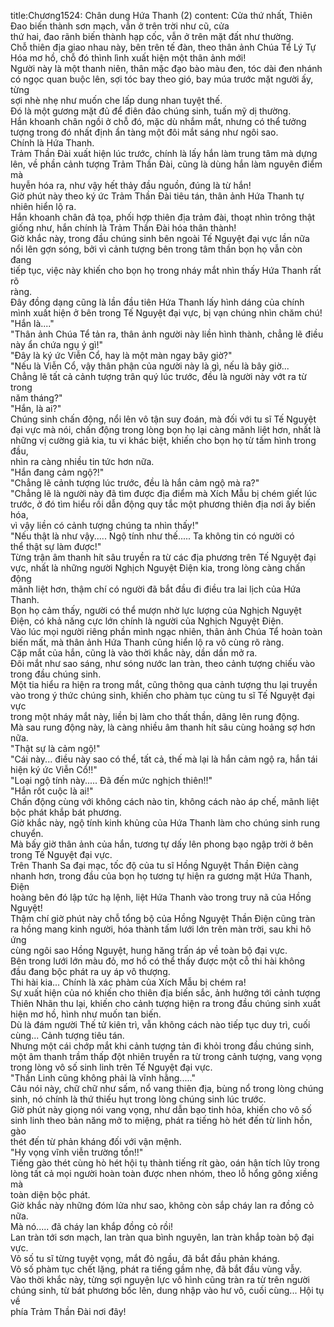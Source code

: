 title:Chương1524: Chân dung Hứa Thanh (2)
content:
Cửa thứ nhất, Thiên Đao biến thành sơn mạch, vẫn ở trên trời như cũ, cửa<br>thứ hai, đao rãnh biến thành hạp cốc, vẫn ở trên mặt đất như thường.<br>Chỗ thiên địa giao nhau này, bên trên tế đàn, theo thân ảnh Chúa Tể Lý Tự<br>Hóa mơ hồ, chỗ đó thình lình xuất hiện một thân ảnh mới!<br>Người này là một thanh niên, thân mặc đạo bào màu đen, tóc dài đen nhánh<br>có ngọc quan buộc lên, sợi tóc bay theo gió, bay múa trước mặt người ấy, từng<br>sợi nhè nhẹ như muốn che lấp dung nhan tuyệt thế.<br>Đó là một gương mặt đủ để điên đảo chúng sinh, tuấn mỹ dị thường.<br>Hắn khoanh chân ngồi ở chỗ đó, mặc dù nhắm mắt, nhưng có thể tưởng<br>tượng trong đó nhất định ẩn tàng một đôi mắt sáng như ngôi sao.<br>Chính là Hứa Thanh.<br>Trảm Thần Đài xuất hiện lúc trước, chính là lấy hắn làm trung tâm mà dựng<br>lên, về phần cảnh tượng Trảm Thần Đài, cũng là dùng hắn làm nguyên điểm mà<br>huyễn hóa ra, như vậy hết thảy đầu nguồn, đúng là từ hắn!<br>Giờ phút này theo ký ức Trảm Thần Đài tiêu tán, thân ảnh Hứa Thanh tự<br>nhiên hiển lộ ra.<br>Hắn khoanh chân đả tọa, phối hợp thiên địa trảm đài, thoạt nhìn trông thật<br>giống như, hắn chính là Trảm Thần Đài hóa thân thành!<br>Giờ khắc này, trong đầu chúng sinh bên ngoài Tế Nguyệt đại vực lần nữa<br>nổi lên gợn sóng, bởi vì cảnh tượng bên trong tâm thần bọn họ vẫn còn đang<br>tiếp tục, việc này khiến cho bọn họ trong nháy mắt nhìn thấy Hứa Thanh rất rõ<br>ràng.<br>Đây đồng dạng cũng là lần đầu tiên Hứa Thanh lấy hình dáng của chính<br>mình xuất hiện ở bên trong Tế Nguyệt đại vực, bị vạn chúng nhìn chăm chú!<br>"Hắn là...."<br>"Thân ảnh Chúa Tể tản ra, thân ảnh người này liền hình thành, chẳng lẽ điều<br>này ẩn chứa ngụ ý gì!"<br>"Đây là ký ức Viễn Cổ, hay là một màn ngay bây giờ?"<br>"Nếu là Viễn Cổ, vậy thân phận của người này là gì, nếu là bây giờ...<br>Chẳng lẽ tất cả cảnh tượng trân quý lúc trước, đều là người này vớt ra từ trong<br>năm tháng?"<br>"Hắn, là ai?"<br>Chúng sinh chấn động, nổi lên vô tận suy đoán, mà đối với tu sĩ Tế Nguyệt<br>đại vực mà nói, chấn động trong lòng bọn họ lại càng mãnh liệt hơn, nhất là<br>những vị cường giả kia, tu vi khác biệt, khiến cho bọn họ từ tấm hình trong đầu,<br>nhìn ra càng nhiều tin tức hơn nữa.<br>"Hắn đang cảm ngộ?!"<br>"Chẳng lẽ cảnh tượng lúc trước, đều là hắn cảm ngộ mà ra?"<br>"Chẳng lẽ là người này đã tìm được địa điểm mà Xích Mẫu bị chém giết lúc<br>trước, ở đó tìm hiểu rồi dẫn động quy tắc một phương thiên địa nơi ấy biến hóa,<br>vì vậy liền có cảnh tượng chúng ta nhìn thấy!"<br>"Nếu thật là như vậy..... Ngộ tính như thế..... Ta không tin có người có<br>thể thật sự làm được!"<br>Từng trận âm thanh hít sâu truyền ra từ các địa phương trên Tế Nguyệt đại<br>vực, nhất là những người Nghịch Nguyệt Điện kia, trong lòng càng chấn động<br>mãnh liệt hơn, thậm chí có người đã bắt đầu đi điều tra lai lịch của Hứa Thanh.<br>Bọn họ cảm thấy, người có thể mượn nhờ lực lượng của Nghịch Nguyệt<br>Điện, có khả năng cực lớn chính là người của Nghịch Nguyệt Điện.<br>Vào lúc mọi người riêng phần mình ngạc nhiên, thân ảnh Chúa Tể hoàn toàn<br>biến mất, mà thân ảnh Hứa Thanh cũng hiển lộ ra vô cùng rõ ràng.<br>Cặp mắt của hắn, cũng là vào thời khắc này, dần dần mở ra.<br>Đôi mắt như sao sáng, như sóng nước lan tràn, theo cảnh tượng chiếu vào<br>trong đầu chúng sinh.<br>Một tia hiểu ra hiện ra trong mắt, cũng thông qua cảnh tượng thu lại truyền<br>vào trong ý thức chúng sinh, khiến cho phàm tục cùng tu sĩ Tế Nguyệt đại vực<br>trong một nháy mắt này, liền bị làm cho thất thần, dâng lên rung động.<br>Mà sau rung động này, là càng nhiều âm thanh hít sâu cùng hoảng sợ hơn<br>nữa.<br>"Thật sự là cảm ngộ!"<br>"Cái này... điều này sao có thể, tất cả, thế mà lại là hắn cảm ngộ ra, hắn tái<br>hiện ký ức Viễn Cổ!!"<br>"Loại ngộ tính này..... Đã đến mức nghịch thiên!!"<br>"Hắn rốt cuộc là ai!"<br>Chấn động cùng với không cách nào tin, không cách nào áp chế, mãnh liệt<br>bộc phát khắp bát phương.<br>Giờ khắc này, ngộ tính kinh khủng của Hứa Thanh làm cho chúng sinh rung<br>chuyển.<br>Mà bấy giờ thân ảnh của hắn, tương tự dấy lên phong bạo ngập trời ở bên<br>trong Tế Nguyệt đại vực.<br>Trên Thanh Sa đại mạc, tốc độ của tu sĩ Hồng Nguyệt Thần Điện càng<br>nhanh hơn, trong đầu của bọn họ tương tự hiện ra gương mặt Hứa Thanh, Điện<br>hoàng bên đó lập tức hạ lệnh, liệt Hứa Thanh vào trong truy nã của Hồng<br>Nguyệt!<br>Thậm chí giờ phút này chỗ tổng bộ của Hồng Nguyệt Thần Điện cũng tràn<br>ra hồng mang kinh người, hóa thành tấm lưới lớn trên màn trời, sau khi hô ứng<br>cùng ngôi sao Hồng Nguyệt, hung hăng trấn áp về toàn bộ đại vực.<br>Bên trong lưới lớn màu đỏ, mơ hồ có thể thấy được một cỗ thi hài không<br>đầu đang bộc phát ra uy áp vô thượng.<br>Thi hài kia... Chính là xác phàm của Xích Mẫu bị chém ra!<br>Sự xuất hiện của nó khiến cho thiên địa biến sắc, ảnh hưởng tới cảnh tượng<br>Thiên Nhãn thu lại, khiến cho cảnh tượng hiện ra trong đầu chúng sinh xuất<br>hiện mơ hồ, hình như muốn tan biến.<br>Dù là đám người Thế tử kiên trì, vẫn không cách nào tiếp tục duy trì, cuối<br>cùng... Cảnh tượng tiêu tán.<br>Nhưng một cái chớp mắt khi cảnh tượng tản đi khỏi trong đầu chúng sinh,<br>một âm thanh trầm thấp đột nhiên truyền ra từ trong cảnh tượng, vang vọng<br>trong lòng vô số sinh linh trên Tế Nguyệt đại vực.<br>"Thần Linh cũng không phải là vĩnh hằng....."<br>Câu nói này, chữ chữ như sấm, nổ vang thiên địa, bùng nổ trong lòng chúng<br>sinh, nó chính là thứ thiếu hụt trong lòng chúng sinh lúc trước.<br>Giờ phút này giọng nói vang vọng, như dẫn bạo tinh hỏa, khiến cho vô số<br>sinh linh theo bản năng mở to miệng, phát ra tiếng hò hét đến từ linh hồn, gào<br>thét đến từ phản kháng đối với vận mệnh.<br>"Hy vọng vĩnh viễn trường tồn!!"<br>Tiếng gào thét cùng hò hét hội tụ thành tiếng rít gào, oán hận tích lũy trong<br>lòng tất cả mọi người hoàn toàn được nhen nhóm, theo lỗ hổng gông xiềng mà<br>toàn diện bộc phát.<br>Giờ khắc này những đóm lửa như sao, không còn sắp cháy lan ra đồng cỏ<br>nữa.<br>Mà nó..... đã cháy lan khắp đồng cỏ rồi!<br>Lan tràn tới sơn mạch, lan tràn qua bình nguyên, lan tràn khắp toàn bộ đại<br>vực.<br>Vô số tu sĩ từng tuyệt vọng, mắt đỏ ngầu, đã bắt đầu phản kháng.<br>Vô số phàm tục chết lặng, phát ra tiếng gầm nhẹ, đã bắt đầu vùng vẫy.<br>Vào thời khắc này, từng sợi nguyện lực vô hình cũng tràn ra từ trên người<br>chúng sinh, từ bát phương bốc lên, dung nhập vào hư vô, cuối cùng... Hội tụ về<br>phía Trảm Thần Đài nơi đây!